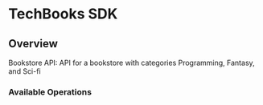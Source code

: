 # TechBooks SDK


## Overview

Bookstore API: API for a bookstore with categories Programming, Fantasy, and Sci-fi

### Available Operations

